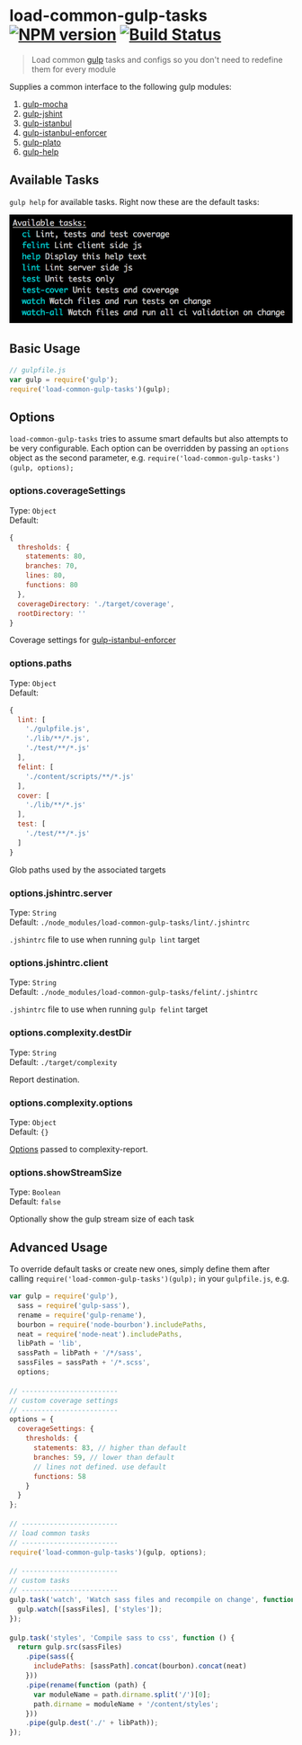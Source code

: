 # load-common-gulp-tasks [![NPM version][npm-image]][npm-url] [![Build Status][travis-image]][travis-url]
> Load common [gulp](http://gulpjs.com/) tasks and configs so you don't need to redefine them for every module

Supplies a common interface to the following gulp modules:

1. [gulp-mocha](https://github.com/sindresorhus/gulp-mocha)
2. [gulp-jshint](https://github.com/spenceralger/gulp-jshint)
3. [gulp-istanbul](https://github.com/SBoudrias/gulp-istanbul)
4. [gulp-istanbul-enforcer](https://github.com/iainjmitchell/gulp-istanbul-enforcer)
5. [gulp-plato](https://github.com/sindresorhus/gulp-plato)
6. [gulp-help](https://github.com/chmontgomery/gulp-help)

## Available Tasks

`gulp help` for available tasks. Right now these are the default tasks:

![](screenshot.png)

## Basic Usage

```js
// gulpfile.js
var gulp = require('gulp');
require('load-common-gulp-tasks')(gulp);
```

## Options

`load-common-gulp-tasks` tries to assume smart defaults but also attempts to be very configurable.
Each option can be overridden by passing an `options` object as the second parameter,
e.g. `require('load-common-gulp-tasks')(gulp, options);`

### options.coverageSettings

Type: `Object`    
Default:
```js
{
  thresholds: {
    statements: 80,
    branches: 70,
    lines: 80,
    functions: 80
  },
  coverageDirectory: './target/coverage',
  rootDirectory: ''
}
```

Coverage settings for [gulp-istanbul-enforcer](https://github.com/iainjmitchell/gulp-istanbul-enforcer)

### options.paths

Type: `Object`    
Default:
```js
{
  lint: [
    './gulpfile.js',
    './lib/**/*.js',
    './test/**/*.js'
  ],
  felint: [
    './content/scripts/**/*.js'
  ],
  cover: [
    './lib/**/*.js'
  ],
  test: [
    './test/**/*.js'
  ]
}
```

Glob paths used by the associated targets

### options.jshintrc.server

Type: `String`    
Default: `./node_modules/load-common-gulp-tasks/lint/.jshintrc`

`.jshintrc` file to use when running `gulp lint` target

### options.jshintrc.client

Type: `String`    
Default: `./node_modules/load-common-gulp-tasks/felint/.jshintrc`

`.jshintrc` file to use when running `gulp felint` target

### options.complexity.destDir

Type: `String`    
Default: `./target/complexity`

Report destination.

### options.complexity.options

Type: `Object`    
Default: `{}`

[Options](https://github.com/philbooth/complexity-report#command-line-options) passed to complexity-report.

### options.showStreamSize

Type: `Boolean`   
Default: `false`

Optionally show the gulp stream size of each task

## Advanced Usage

To override default tasks or create new ones, simply define them after calling `require('load-common-gulp-tasks')(gulp);` in your `gulpfile.js`, e.g.

```js
var gulp = require('gulp'),
  sass = require('gulp-sass'),
  rename = require('gulp-rename'),
  bourbon = require('node-bourbon').includePaths,
  neat = require('node-neat').includePaths,
  libPath = 'lib',
  sassPath = libPath + '/*/sass',
  sassFiles = sassPath + '/*.scss',
  options;

// ------------------------
// custom coverage settings
// ------------------------
options = {
  coverageSettings: {
    thresholds: {
      statements: 83, // higher than default
      branches: 59, // lower than default
      // lines not defined. use default
      functions: 58
    }
  }
};

// ------------------------
// load common tasks
// ------------------------
require('load-common-gulp-tasks')(gulp, options);

// ------------------------
// custom tasks
// ------------------------
gulp.task('watch', 'Watch sass files and recompile on change', function () {
  gulp.watch([sassFiles], ['styles']);
});

gulp.task('styles', 'Compile sass to css', function () {
  return gulp.src(sassFiles)
    .pipe(sass({
      includePaths: [sassPath].concat(bourbon).concat(neat)
    }))
    .pipe(rename(function (path) {
      var moduleName = path.dirname.split('/')[0];
      path.dirname = moduleName + '/content/styles';
    }))
    .pipe(gulp.dest('./' + libPath));
});
```

[npm-url]: https://npmjs.org/package/load-common-gulp-tasks
[npm-image]: http://img.shields.io/npm/v/load-common-gulp-tasks.svg
[travis-image]: https://travis-ci.org/chmontgomery/load-common-gulp-tasks.svg?branch=master
[travis-url]: https://travis-ci.org/chmontgomery/load-common-gulp-tasks